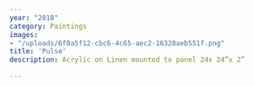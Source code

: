 ```yaml
---
year: "2018"
category: Paintings
images:
- "/uploads/6f0a5f12-cbc6-4c65-aec2-16328aeb551f.png"
title: 'Pulse'
description: Acrylic on Linen mounted to panel 24x 24”x 2”

---
```

